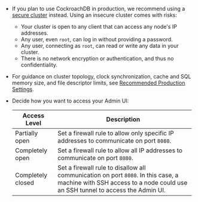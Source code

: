 - If you plan to use CockroachDB in production, we recommend using a [secure cluster](manual-deployment.html) instead. Using an insecure cluster comes with risks:
    - Your cluster is open to any client that can access any node's IP addresses.
    - Any user, even `root`, can log in without providing a password.
    - Any user, connecting as `root`, can read or write any data in your cluster.
    - There is no network encryption or authentication, and thus no confidentiality.

- For guidance on cluster topology, clock synchronization, cache and SQL memory size, and file descriptor limits, see [Recommended Production Settings](recommended-production-settings.html).

- Decide how you want to access your Admin UI:

    Access Level | Description
    -------------|------------
    Partially open | Set a firewall rule to allow only specific IP addresses to communicate on port `8080`.
    Completely open | Set a firewall rule to allow all IP addresses to communicate on port `8080`.
    Completely closed | Set a firewall rule to disallow all communication on port `8080`. In this case, a machine with SSH access to a node could use an SSH tunnel to access the Admin UI.
